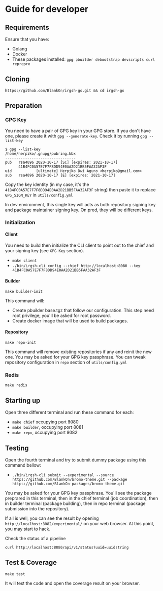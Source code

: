 # Guide for developer

## Requirements

Ensure that you have:
- Golang
- Docker
- These packages installed: `gpg pbuilder debootstrap devscripts curl reprepro`

## Cloning

`https://github.com/BlankOn/irgsh-go.git && cd irgsh-go`

## Preparation

### GPG Key

You need to have a pair of GPG key in your GPG store.  If you don't have one, please create it with `gpg --generate-key`. Check it by running `gpg --list-key`

```
$ gpg --list-key
/home/herpiko/.gnupg/pubring.kbx
--------------------------------
pub   rsa4096 2020-10-17 [SC] [expires: 2021-10-17]
      41B4FC0A57E7F7F8DD94E0AA2D21BB5FAA32AF3F
uid           [ultimate] Herpiko Dwi Aguno <herpiko@gmail.com>
sub   rsa4096 2020-10-17 [E] [expires: 2021-10-17]
```
Copy the key identity (in my case, it's the `41B4FC0A57E7F7F8DD94E0AA2D21BB5FAA32AF3F` string) then paste it to replace `GPG_SIGN_KEY` in `utils/config.yml`

In dev environment, this single key will acts as both repository signing key and package maintainer signing key. On prod, they will be different keys.

### Initialization

#### Client

You need to build then initialize the CLI client to point out to the chief and your signing key (see `GPG Key` section).

- `make client`
- `./bin/irgsh-cli config --chief http://localhost:8080 --key 41B4FC0A57E7F7F8DD94E0AA2D21BB5FAA32AF3F`

#### Builder

`make builder-init`

This command will:
- Create pbuilder base.tgz that follow our configuration. This step need root privilege, you'll be asked for root password.
- Create docker image that will be used to build packages.

#### Repository

`make repo-init`

This command will remove existing repositories if any and reinit the new one. You may be asked for your GPG key passphrase. You can tweak repository configuration in `repo` section of `utils/config.yml`

### Redis

`make redis`

## Starting up

Open three different terminal and run these command for each:
- `make chief` occupying port 8080
- `make builder`, occupying port 8081
- `make repo`, occupying port 8082

## Testing

Open the fourth terminal and try to submit dummy package using this command bellow:

- `./bin/irgsh-cli submit --experimental --source https://github.com/BlankOn/bromo-theme.git --package https://github.com/BlankOn-packages/bromo-theme.git`

You may be asked for your GPG key passphrase. You'll see the package preprared in this terminal, then in the chief terminal (job coordination), then in builder terminal (package building), then in repo terminal (package submission into the repository).

If all is well, you can see the result by opening `http://localhost:8082/experimental/` on your web browser. At this point, you may start to hack.


Check the status of a pipeline

```
curl http://localhost:8080/api/v1/status?uuid=uuidstring
```

## Test & Coverage

```
make test
```

It will test the code and open the coverage result on your browser.
